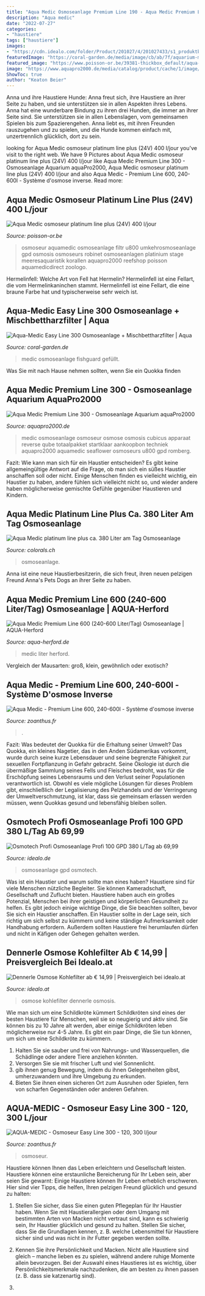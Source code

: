 ```yaml
---
title: "Aqua Medic Osmoseanlage Premium Line 190 - Aqua Medic Premium Line 300"
description: "Aqua medic"
date: "2022-07-27"
categories:
- "haustiere"
tags: ["haustiere"]
images:
- "https://cdn.idealo.com/folder/Product/201027/4/201027433/s1_produktbild_max/osmotech-profi-osmoseanlage-profi-100-gpd-380-l-tag.jpg"
featuredImage: "https://coral-garden.de/media/image/cb/ab/7f/aquarium-mischbettharzfilter-set-neuL3uCLF8t5Nrlo_200x200@2x.jpg"
featured_image: "https://www.poisson-or.be/39381-thickbox_default/aqua-medic-osmoseur-platinum-line-plus-24v-400-l-jour.jpg"
image: "https://www.aquapro2000.de/media/catalog/product/cache/1/image/1c6643041eecd79b11d8bbe3fbef5504/p/r/prem_1.jpg"
ShowToc: true
author: "Keaton Beier"
---
```



Anna und ihre Haustiere Hunde: Anna freut sich, ihre Haustiere an ihrer Seite zu haben, und sie unterstützen sie in allen Aspekten ihres Lebens.
Anna hat eine wunderbare Bindung zu ihren drei Hunden, die immer an ihrer Seite sind. Sie unterstützen sie in allen Lebenslagen, vom gemeinsamen Spielen bis zum Spazierengehen. Anna liebt es, mit ihren Freunden rauszugehen und zu spielen, und die Hunde kommen einfach mit, unzertrennlich glücklich, dort zu sein.

	

		
looking for Aqua Medic osmoseur platinum line plus (24V) 400 l/jour you've visit to the right web. We have 9 Pictures about Aqua Medic osmoseur platinum line plus (24V) 400 l/jour like Aqua Medic Premium Line 300 - Osmoseanlage Aquarium aquaPro2000, Aqua Medic osmoseur platinum line plus (24V) 400 l/jour and also Aqua Medic - Premium Line 600, 240-600l - Système d&#039;osmose inverse. Read more:
		
    
## Aqua Medic Osmoseur Platinum Line Plus (24V) 400 L/jour

<img loading=lazy src="https://www.poisson-or.be/39381-thickbox_default/aqua-medic-osmoseur-platinum-line-plus-24v-400-l-jour.jpg" onerror="this.onerror=null;this.src='https://tse1.mm.bing.net/th?id=OIP.qpgiEW9W5a_htziqNVS1LAHaHa&amp;pid=15.1';" alt="Aqua Medic osmoseur platinum line plus (24V) 400 l/jour">

_Source: poisson-or.be_

>osmoseur aquamedic osmoseanlage filtr u800 umkehrosmoseanlage gpd osmosis osmoseurs robinet osmoseanlagen platinium stage meeresaquaristik korallen aquapro2000 reefshop poisson aquamedicdirect zoologo. 

	

Hermelinfell: Welche Art von Fell hat Hermelin?
Hermelinfell ist eine Fellart, die vom Hermelinkaninchen stammt. Hermelinfell ist eine Fellart, die eine braune Farbe hat und typischerweise sehr weich ist.

    
## Aqua-Medic Easy Line 300 Osmoseanlage + Mischbettharzfilter | Aqua

<img loading=lazy src="https://coral-garden.de/media/image/cb/ab/7f/aquarium-mischbettharzfilter-set-neuL3uCLF8t5Nrlo_200x200@2x.jpg" onerror="this.onerror=null;this.src='https://tse1.mm.bing.net/th?id=OIP.0cXKkcRu9ECgzFVayBvWAgAAAA&amp;pid=15.1';" alt="Aqua-Medic Easy Line 300 Osmoseanlage + Mischbettharzfilter | Aqua">

_Source: coral-garden.de_

>medic osmoseanlage fishguard gefüllt. 

	

Was Sie mit nach Hause nehmen sollten, wenn Sie ein Quokka finden

    
## Aqua Medic Premium Line 300 - Osmoseanlage Aquarium AquaPro2000

<img loading=lazy src="https://www.aquapro2000.de/media/catalog/product/cache/1/image/1c6643041eecd79b11d8bbe3fbef5504/p/r/prem_1.jpg" onerror="this.onerror=null;this.src='https://tse1.mm.bing.net/th?id=OIP.YEz53qDvI7AsV_Ei1g229gHaHa&amp;pid=15.1';" alt="Aqua Medic Premium Line 300 - Osmoseanlage Aquarium aquaPro2000">

_Source: aquapro2000.de_

>medic osmoseanlage osmoseur osmose osmosis cubicus apparaat reverse qube totaalpakket startklaar aankoopbon techniek aquapro2000 aquamedic seaflower osmoseurs u800 gpd romberg. 

	

Fazit: Wie kann man sich für ein Haustier entscheiden?
Es gibt keine allgemeingültige Antwort auf die Frage, ob man sich ein süßes Haustier anschaffen soll oder nicht. Einige Menschen finden es vielleicht wichtig, ein Haustier zu haben, andere fühlen sich vielleicht nicht so, und wieder andere haben möglicherweise gemischte Gefühle gegenüber Haustieren und Kindern.

    
## Aqua Medic Platinum Line Plus Ca. 380 Liter Am Tag Osmoseanlage

<img loading=lazy src="https://www.colorals.ch/14330-thickbox_default/aqau-medic-platinum-line-plus-ca-380-liter-am-tag-osmoseanlage.jpg" onerror="this.onerror=null;this.src='https://tse1.mm.bing.net/th?id=OIP.oJJ4Gm0pzasGcLDTTPHtiQHaJk&amp;pid=15.1';" alt="Aqua Medic platinum line plus ca. 380 Liter am Tag Osmoseanlage">

_Source: colorals.ch_

>osmoseanlage. 

	

Anna ist eine neue Haustierbesitzerin, die sich freut, ihren neuen pelzigen Freund Anna's Pets Dogs an ihrer Seite zu haben.

    
## Aqua Medic Premium Line 600 (240-600 Liter/Tag) Osmoseanlage | AQUA-Herford

<img loading=lazy src="https://www.aqua-herford.de/media/image/c2/d2/20/aqua-medic-premium-line-600-240-600-liter-tag-24992-101436_600x600@2x.jpg" onerror="this.onerror=null;this.src='https://tse4.mm.bing.net/th?id=OIP.M8XVORLOQVQizHSlu7XgpgHaE8&amp;pid=15.1';" alt="Aqua Medic Premium Line 600 (240-600 Liter/Tag) Osmoseanlage | AQUA-Herford">

_Source: aqua-herford.de_

>medic liter herford. 

	

Vergleich der Mausarten: groß, klein, gewöhnlich oder exotisch?

    
## Aqua Medic - Premium Line 600, 240-600l - Système D&#039;osmose Inverse

<img loading=lazy src="https://www.zoanthus.fr/16129-home_default/aqua-medic-premium-line-600-240-600l-systeme-d-osmose-inverse.jpg" onerror="this.onerror=null;this.src='https://tse1.mm.bing.net/th?id=OIP.JpE-7AtisdmlIG9aluDdRAHaJo&amp;pid=15.1';" alt="Aqua Medic - Premium Line 600, 240-600l - Système d&#039;osmose inverse">

_Source: zoanthus.fr_

>. 

	

Fazit: Was bedeutet der Quokka für die Erhaltung seiner Umwelt?
Das Quokka, ein kleines Nagetier, das in den Anden Südamerikas vorkommt, wurde durch seine kurze Lebensdauer und seine begrenzte Fähigkeit zur sexuellen Fortpflanzung in Gefahr gebracht. Seine Ökologie ist durch die übermäßige Sammlung seines Fells und Fleisches bedroht, was für die Erschöpfung seines Lebensraums und den Verlust seiner Populationen verantwortlich ist. Obwohl es viele mögliche Lösungen für dieses Problem gibt, einschließlich der Legalisierung des Pelzhandels und der Verringerung der Umweltverschmutzung, ist klar, dass sie gemeinsam erlassen werden müssen, wenn Quokkas gesund und lebensfähig bleiben sollen.

    
## Osmotech Profi Osmoseanlage Profi 100 GPD 380 L/Tag Ab 69,99

<img loading=lazy src="https://cdn.idealo.com/folder/Product/201027/4/201027433/s1_produktbild_max/osmotech-profi-osmoseanlage-profi-100-gpd-380-l-tag.jpg" onerror="this.onerror=null;this.src='https://tse2.mm.bing.net/th?id=OIP.4_znLoGTkxAWtIV_6fFlVAHaD7&amp;pid=15.1';" alt="Osmotech Profi Osmoseanlage Profi 100 GPD 380 L/Tag ab 69,99">

_Source: idealo.de_

>osmoseanlage gpd osmotech. 

	

Was ist ein Haustier und warum sollte man eines haben?
Haustiere sind für viele Menschen nützliche Begleiter. Sie können Kameradschaft, Gesellschaft und Zuflucht bieten. Haustiere haben auch ein großes Potenzial, Menschen bei ihrer geistigen und körperlichen Gesundheit zu helfen. Es gibt jedoch einige wichtige Dinge, die Sie beachten sollten, bevor Sie sich ein Haustier anschaffen. Ein Haustier sollte in der Lage sein, sich richtig um sich selbst zu kümmern und keine ständige Aufmerksamkeit oder Handhabung erfordern. Außerdem sollten Haustiere frei herumlaufen dürfen und nicht in Käfigen oder Gehegen gehalten werden.

    
## Dennerle Osmose Kohlefilter Ab € 14,99 | Preisvergleich Bei Idealo.at

<img loading=lazy src="https://cdn.idealo.com/folder/Product/2021/6/2021685/s2_produktbild_max/dennerle-osmose-kohlefilter.jpg" onerror="this.onerror=null;this.src='https://tse1.mm.bing.net/th?id=OIP.rFDqaT-1TVDVJOQxO2gLJAHaEA&amp;pid=15.1';" alt="Dennerle Osmose Kohlefilter ab € 14,99 | Preisvergleich bei idealo.at">

_Source: idealo.at_

>osmose kohlefilter dennerle osmosis. 

	

Wie man sich um eine Schildkröte kümmert
Schildkröten sind eines der besten Haustiere für Menschen, weil sie so neugierig und aktiv sind. Sie können bis zu 10 Jahre alt werden, aber einige Schildkröten leben möglicherweise nur 4-5 Jahre. Es gibt ein paar Dinge, die Sie tun können, um sich um eine Schildkröte zu kümmern.
1) Halten Sie sie sauber und frei von Nahrungs- und Wasserquellen, die Schädlinge oder andere Tiere anziehen könnten.
2) Versorgen Sie sie mit frischer Luft und viel Sonnenlicht.
3) gib ihnen genug Bewegung, indem du ihnen Gelegenheiten gibst, umherzuwandern und ihre Umgebung zu erkunden.
4) Bieten Sie ihnen einen sicheren Ort zum Ausruhen oder Spielen, fern von scharfen Gegenständen oder anderen Gefahren.

    
## AQUA-MEDIC - Osmoseur Easy Line 300 - 120, 300 L/jour

<img loading=lazy src="https://www.zoanthus.fr/9913-large_default/aqua-medic-osmoseur-easy-line-300-120-300-ljour.jpg" onerror="this.onerror=null;this.src='https://tse4.mm.bing.net/th?id=OIP.DECs59MaJ3XxK5oZPRgo-QHaJo&amp;pid=15.1';" alt="AQUA-MEDIC - Osmoseur Easy Line 300 - 120, 300 l/jour">

_Source: zoanthus.fr_

>osmoseur. 

	

Haustiere können Ihnen das Leben erleichtern und Gesellschaft leisten.
Haustiere können eine erstaunliche Bereicherung für Ihr Leben sein, aber seien Sie gewarnt: Einige Haustiere können Ihr Leben erheblich erschweren. Hier sind vier Tipps, die helfen, Ihren pelzigen Freund glücklich und gesund zu halten:
1. Stellen Sie sicher, dass Sie einen guten Pflegeplan für Ihr Haustier haben. Wenn Sie mit Haustierallergien oder dem Umgang mit bestimmten Arten von Macken nicht vertraut sind, kann es schwierig sein, Ihr Haustier glücklich und gesund zu halten. Stellen Sie sicher, dass Sie die Grundlagen kennen, z. B. welche Lebensmittel für Haustiere sicher sind und was nicht in ihr Futter gegeben werden sollte.

2. Kennen Sie ihre Persönlichkeit und Macken. Nicht alle Haustiere sind gleich – manche lieben es zu spielen, während andere ruhige Momente allein bevorzugen. Bei der Auswahl eines Haustieres ist es wichtig, über Persönlichkeitsmerkmale nachzudenken, die am besten zu ihnen passen (z. B. dass sie katzenartig sind).

3.

